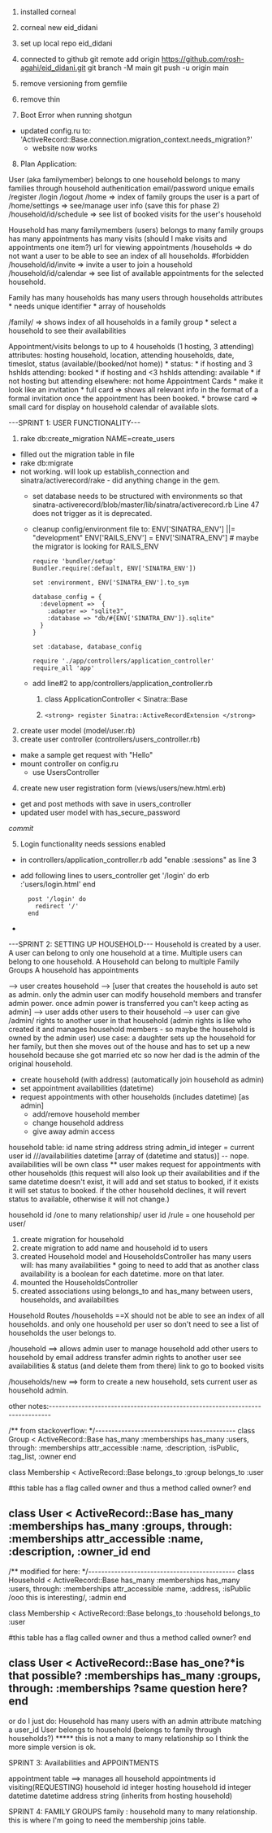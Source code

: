 1. installed corneal
2. corneal new eid_didani
3. set up local repo eid_didani
4. connected to github
    git remote add origin https://github.com/rosh-agahi/eid_didani.git
    git branch -M main
    git push -u origin main

5. remove versioning from gemfile
6. remove thin

7. Boot Error when running shotgun
  * updated config.ru to: 'ActiveRecord::Base.connection.migration_context.needs_migration?'
    * website now works

8. Plan Application:

User (aka familymember)
  belongs to one household
  belongs to many families through household
  authenitication
  email/password
  unique emails
  /register
  /login
  /logout
  /home => index of family groups the user is a part of
  /home/settings => see/manage user info (save this for phase 2)
  /household/id/schedule => see list of booked visits for the user's household


Household
  has many familymembers (users)
  belongs to many family groups
  has many appointments
  has many visits (should I make visits and appointments one item?)
  url for viewing appointments
  /households => do not want a user to be able to see an index of all households. #forbidden
  /household/id/invite => invite a user to join a household
  /household/id/calendar => see list of available appointments for the selected household.

Family
  has many households
  has many users through households
  attributes
    * needs unique identifier
    * array of households

  /family/ => shows index of all households in a family group
    * select a household to see their availabilities

Appointment/visits
  belongs to up to 4 households (1 hosting, 3 attending)
  attributes: hosting household, location, attending households, date, timeslot, status (available/(booked/not home))
    * status:
      * if hosting and 3 hshlds attending: booked
      * if hosting and <3 hshlds attending: available
      * if not hosting but attending elsewhere: not home
  Appointment Cards
    * make it look like an invitation
    * full card => shows all relevant info in the format of a formal invitation once the appointment has been booked.
    * browse card => small card for display on household calendar of available slots.


---SPRINT 1: USER FUNCTIONALITY---
1. rake db:create_migration NAME=create_users
 * filled out the migration table in file
 * rake db:migrate
  * not working. will look up establish_connection and sinatra/activerecord/rake - did anything change in the gem.
    * set database needs to be structured with environments so that sinatra-activerecord/blob/master/lib/sinatra/activerecord.rb Line 47 does not trigger as it is deprecated.
    * cleanup config/environment file to:
          ENV['SINATRA_ENV'] ||= "development"
          ENV['RAILS_ENV'] = ENV['SINATRA_ENV'] # maybe the migrator is looking for RAILS_ENV

          require 'bundler/setup'
          Bundler.require(:default, ENV['SINATRA_ENV'])

          set :environment, ENV['SINATRA_ENV'].to_sym

          database_config = {
            :development =>  {
              :adapter => "sqlite3",
              :database => "db/#{ENV['SINATRA_ENV']}.sqlite"
            }
          }

          set :database, database_config

          require './app/controllers/application_controller'
          require_all 'app'
    * add line#2 to app/controllers/application_controller.rb
      1.   class ApplicationController < Sinatra::Base
      2.     <strong> register Sinatra::ActiveRecordExtension </strong>

2. create user model (model/user.rb)
3. create user controller (controllers/users_controller.rb)
  * make a sample get request with "Hello"
  * mount controller on config.ru
    * use UsersController
4. create new user registration form (views/users/new.html.erb)
  * get and post methods with save in users_controller
  * updated user model with has_secure_password

_commit_

5. Login functionality needs sessions enabled
  * in controllers/application_controller.rb add "enable :sessions" as line 3
  * add following lines to users_controller
          get '/login' do
            erb :'users/login.html'
          end

          post '/login' do
            redirect '/'
          end
  *

---SPRINT 2: SETTING UP HOUSEHOLD---
Household is created by a user.
A user can belong to only one household at a time.
Multiple users can belong to one household.
A Household can belong to multiple Family Groups
A household has appointments

--> user creates household --> [user that creates the household is auto set as admin. only the admin user can modify household members and transfer admin power. once admin power is transferred you can't keep acting as admin]
--> user adds other users to their household
--> user can give /admin/ rights to another user in that household (admin rights is like who created it and manages household members - so maybe the household is owned by the admin user)
      use case: a daughter sets up the household for her family, but then she moves out of the house and has to set up a new household because she got married etc so now her dad is the admin of the original household.

- create household (with address) (automatically join household as admin)
- set appointment availabilities (datetime)
- request appointments with other households (includes datetime)
[as admin]
  - add/remove household member
  - change household address
  - give away admin access

household table:
id
name            string
address         string
admin_id        integer = current user id
///availabilities  datetime [array of (datetime and status)] -- nope. availabilities will be own class
  ** user makes request for appointments with other households (this request will also look up their availabilities and if the same datetime doesn't exist, it will add and set status to booked, if it exists it will set status to booked. if the other household declines, it will revert status to available, otherwise it will not change.)

household id /one to many relationship/
user id /rule = one household per user/

1. create migration for household
2. create migration to add name and household id to users
3. created Household model and HouseholdsController
  has many users
  will: has many availabilities * going to need to add that as another class
    availability is a boolean for each datetime. more on that later.
4. mounted the HouseholdsController
5. created associations using belongs_to and has_many between users, households, and availabilities

Household Routes
/households ==X should not be able to see an index of all households. and only one household per user so don't need to see a list of households the user belongs to.

/household ==> allows admin user to manage household
    add other users to household by email address
    transfer admin rights to another user
    see availabilities & status (and delete them from there)
    link to go to booked visits

/households/new ==> form to create a new household, sets current user as household admin. 


other notes:------------------------------------------------------------------------------

/** from stackoverflow: */-------------------------------------------
class Group < ActiveRecord::Base
  has_many :memberships
  has_many :users, through: :memberships
  attr_accessible :name, :description, :isPublic, :tag_list, :owner
end

class Membership < ActiveRecord::Base
  belongs_to :group
  belongs_to :user

  #this table has a flag called owner and thus a method called owner?
end

class User < ActiveRecord::Base
  has_many :memberships
  has_many :groups, through: :memberships
  attr_accessible :name, :description, :owner_id
end
----------------------------------------------------------------------
/** modified for here: */---------------------------------------------
class Household < ActiveRecord::Base
  has_many :memberships
  has_many :users, through: :memberships
  attr_accessible :name, :address, :isPublic /ooo this is interesting/, :admin
end

class Membership < ActiveRecord::Base
  belongs_to :household
  belongs_to :user

  #this table has a flag called owner and thus a method called owner?
end

class User < ActiveRecord::Base
  has_one?*is that possible? :memberships
  has_many :groups, through: :memberships ?same question here?
end
----------------------------------------------------------------------
or do I just do:
Household has many users with an admin attribute matching a user_id
User belongs to household (belongs to family through households?)
***** this is not a many to many relationship so I think the more simple version is ok.

SPRINT 3: Availabilities and APPOINTMENTS

appointment table ==> manages all household appointments
id
visiting(REQUESTING) household id     integer
hosting household id                  integer
datetime                              datetime
address                               string (inherits from hosting household)

SPRINT 4: FAMILY GROUPS
family : household
many to many relationship.
this is where I'm going to need the membership joins table.
